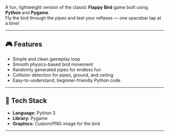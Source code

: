 A fun, lightweight version of the classic **Flappy Bird** game built using **Python** and **Pygame**.  
Fly the bird through the pipes and test your reflexes — one spacebar tap at a time!

---

## 🎮 Features

- Simple and clean gameplay loop  
- Smooth physics-based bird movement  
- Randomly generated pipes for endless fun  
- Collision detection for pipes, ground, and ceiling  
- Easy-to-understand, beginner-friendly Python code

---

## 🧰 Tech Stack

- **Language:** Python 3  
- **Library:** Pygame  
- **Graphics:** Custom/PNG image for the bird  

---
